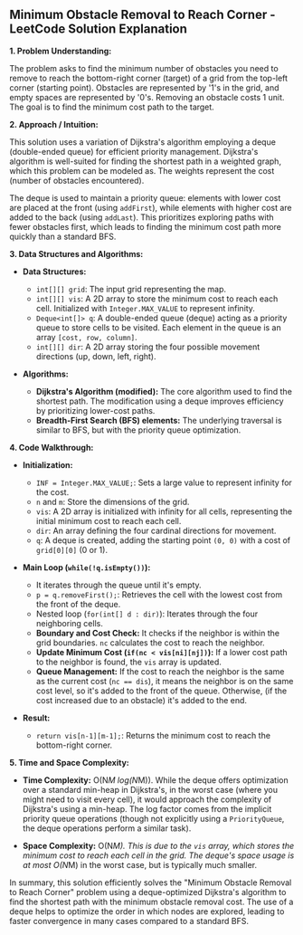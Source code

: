 ## Minimum Obstacle Removal to Reach Corner - LeetCode Solution Explanation

**1. Problem Understanding:**

The problem asks to find the minimum number of obstacles you need to remove to reach the bottom-right corner (target) of a grid from the top-left corner (starting point).  Obstacles are represented by '1's in the grid, and empty spaces are represented by '0's.  Removing an obstacle costs 1 unit.  The goal is to find the minimum cost path to the target.


**2. Approach / Intuition:**

This solution uses a variation of Dijkstra's algorithm employing a deque (double-ended queue) for efficient priority management.  Dijkstra's algorithm is well-suited for finding the shortest path in a weighted graph, which this problem can be modeled as.  The weights represent the cost (number of obstacles encountered).

The deque is used to maintain a priority queue: elements with lower cost are placed at the front (using `addFirst`), while elements with higher cost are added to the back (using `addLast`). This prioritizes exploring paths with fewer obstacles first, which leads to finding the minimum cost path more quickly than a standard BFS.

**3. Data Structures and Algorithms:**

* **Data Structures:**
    * `int[][] grid`: The input grid representing the map.
    * `int[][] vis`: A 2D array to store the minimum cost to reach each cell. Initialized with `Integer.MAX_VALUE` to represent infinity.
    * `Deque<int[]> q`: A double-ended queue (deque) acting as a priority queue to store cells to be visited. Each element in the queue is an array `[cost, row, column]`.
    * `int[][] dir`: A 2D array storing the four possible movement directions (up, down, left, right).

* **Algorithms:**
    * **Dijkstra's Algorithm (modified):**  The core algorithm used to find the shortest path.  The modification using a deque improves efficiency by prioritizing lower-cost paths.
    * **Breadth-First Search (BFS) elements:** The underlying traversal is similar to BFS, but with the priority queue optimization.


**4. Code Walkthrough:**

* **Initialization:**
    * `INF = Integer.MAX_VALUE;`: Sets a large value to represent infinity for the cost.
    * `n` and `m`: Store the dimensions of the grid.
    * `vis`: A 2D array is initialized with infinity for all cells, representing the initial minimum cost to reach each cell.
    * `dir`: An array defining the four cardinal directions for movement.
    * `q`: A deque is created, adding the starting point `(0, 0)` with a cost of `grid[0][0]` (0 or 1).

* **Main Loop (`while(!q.isEmpty())`):**
    * It iterates through the queue until it's empty.
    * `p = q.removeFirst();`:  Retrieves the cell with the lowest cost from the front of the deque.
    * Nested loop (`for(int[] d : dir)`): Iterates through the four neighboring cells.
    * **Boundary and Cost Check:** It checks if the neighbor is within the grid boundaries.  `nc` calculates the cost to reach the neighbor.
    * **Update Minimum Cost (`if(nc < vis[ni][nj])`):**  If a lower cost path to the neighbor is found, the `vis` array is updated.
    * **Queue Management:**  If the cost to reach the neighbor is the same as the current cost (`nc == dis`), it means the neighbor is on the same cost level, so it's added to the front of the queue. Otherwise, (if the cost increased due to an obstacle) it's added to the end.

* **Result:**
    * `return vis[n-1][m-1];`: Returns the minimum cost to reach the bottom-right corner.


**5. Time and Space Complexity:**

* **Time Complexity:** O(N*M log(N*M)).  While the deque offers optimization over a standard min-heap in Dijkstra's, in the worst case (where you might need to visit every cell), it would approach the complexity of Dijkstra's using a min-heap.  The log factor comes from the implicit priority queue operations (though not explicitly using a `PriorityQueue`, the deque operations perform a similar task).

* **Space Complexity:** O(N*M). This is due to the `vis` array, which stores the minimum cost to reach each cell in the grid.  The deque's space usage is at most O(N*M) in the worst case, but is typically much smaller.


In summary, this solution efficiently solves the "Minimum Obstacle Removal to Reach Corner" problem using a deque-optimized Dijkstra's algorithm to find the shortest path with the minimum obstacle removal cost. The use of a deque helps to optimize the order in which nodes are explored, leading to faster convergence in many cases compared to a standard BFS.
